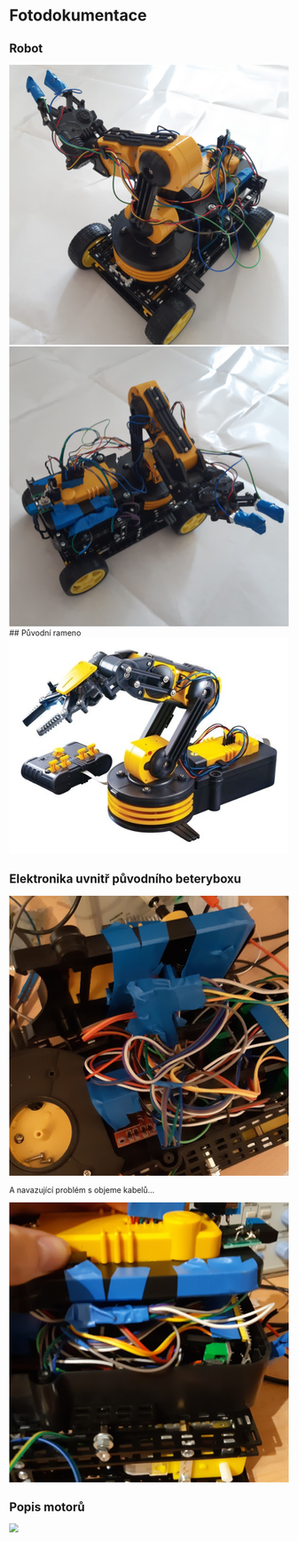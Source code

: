 # Fotodokumentace
## Robot
<img src = "RobotZleva.jpg">
<img src = "RobotZprava.jpg">
## Původní rameno
<img src = "PuvodniRobot.jpg">


## Elektronika uvnitř původního beteryboxu
<img src = "UkazkaElektroniky.jpg">
 
 A navazující problém s objeme kabelů...

 <img src = "ProstorovyProblem.jpg">

 ## Popis motorů

 <img src = "PohybMotoru.jpg">